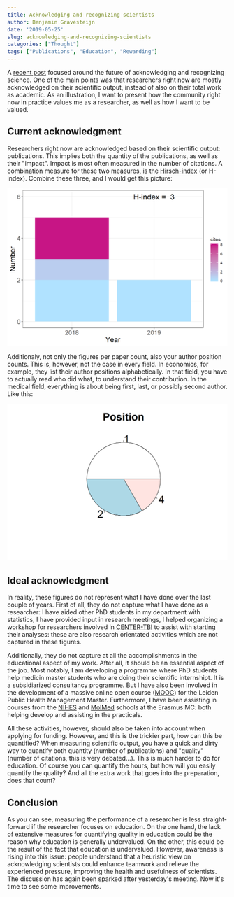 ```yaml
---
title: Acknowledging and recognizing scientists
author: Benjamin Gravesteijn
date: '2019-05-25'
slug: acknowledging-and-recognizing-scientists
categories: ["Thought"]
tags: ["Publications", "Education", "Rewarding"]
---
```





A [recent post](https://bgravesteijn.netlify.com/2019/05/24/evolution-or-revolution/) focused around the future of acknowledging and recognizing science. One of the main points was that researchers right now are mostly acknowledged on their scientific output, instead of also on their total work as academic. As an illustration, I want to present how the community right now in practice values me as a researcher, as well as how I want to be valued.

## Current acknowledgment
Researchers right now are acknowledged based on their scientific output: publications. This implies both the quantity of the publications, as well as their "impact". Impact is most often measured in the number of citations. A combination measure for these two measures, is the [Hirsch-index](https://en.wikipedia.org/wiki/H-index) (or H-index). Combine these three, and I would get this picture:

<img src="2019-05-25-acknowledging-and-recognizing-scientists_files/figure-html/unnamed-chunk-1-1.png" width="672" />

Additionaly, not only the figures per paper count, also your author position counts. This is, however, not the case in every field. In economics, for example, they list their author positions alphabetically. In that field, you have to actually read who did what, to understand their contribution. In the medical field, everything is about being first, last, or possibly second author. Like this:

<img src="2019-05-25-acknowledging-and-recognizing-scientists_files/figure-html/unnamed-chunk-2-1.png" width="672" />

## Ideal acknowledgment
In reality, these figures do not represent what I have done over the last couple of years. First of all, they do not capture what I have done as a researcher: I have aided other PhD students in my department with statistics, I have provided input in research meetings, I helped organizing a workshop for researchers involved in [CENTER-TBI](https://www.center-tbi.eu/) to assist with starting their analyses: these are also research orientated activities which are not captured in these figures.

Additionally, they do not capture at all the accomplishments in the educational aspect of my work. After all, it should be an essential aspect of the job. Most notably, I am developing a programme where PhD students help medicin master students who are doing their scientific internshipt. It is a subsidiarized consultancy programme. But I have also been involved in the development of a massive online open course ([MOOC](https://en.wikipedia.org/wiki/Massive_open_online_course)) for the Leiden Public Health Management Master. Furthermore, I have been assisting in courses from the [NIHES](http://www.nihes.com/) and [MolMed](https://www.molmed.nl/) schools at the Erasmus MC: both helping develop and assisting in the practicals. 

All these activities, however, should also be taken into account when applying for funding. However, and this is the trickier part, how can this be quantified? When measuring scientific output, you have a quick and dirty way to quantify both quantity (number of publications) and "quality" (number of citations, this is very debated...). This is much harder to do for education. Of course you can quantify the hours, but how will you easily quantify the quality? And all the extra work that goes into the preparation, does that count? 

## Conclusion
As you can see, measuring the performance of a researcher is less straight-forward if the researcher focuses on education. On the one hand, the lack of extensive measures for quantifying quality in education could be the reason why education is generally undervalued. On the other,  this could be the result of the fact that education is undervalued. However, awareness is rising into this issue: people understand that a heuristic view on acknowledging scientists could enhance teamwork and relieve the experienced pressure, improving the health and usefulness of scientists. The discussion has again been sparked after yesterday's meeting. Now it's time to see some improvements. 
